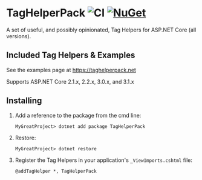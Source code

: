 # TagHelperPack ![CI](https://github.com/DamianEdwards/TagHelperPack/actions/workflows/ci.yml/badge.svg) [![NuGet](https://img.shields.io/nuget/v/TagHelperPack?logo=nuget)](https://www.nuget.org/packages/TagHelperPack/)

A set of useful, and possibly opinionated, Tag Helpers for ASP.NET Core (all versions).

## Included Tag Helpers & Examples
See the examples page at https://taghelperpack.net

Supports ASP.NET Core 2.1.x, 2.2.x, 3.0.x, and 3.1.x

## Installing
1. Add a reference to the package from the cmd line:
    ```
    MyGreatProject> dotnet add package TagHelperPack
    ```
1. Restore:
    ```
    MyGreatProject> dotnet restore
    ```
1. Register the Tag Helpers in your application's `_ViewImports.cshtml` file:
    ```
   @addTagHelper *, TagHelperPack
    ```
